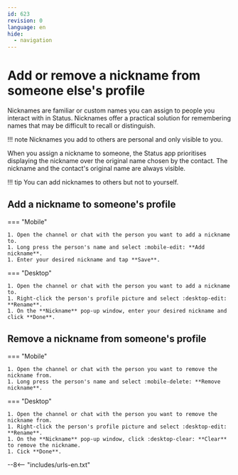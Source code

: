```yaml
---
id: 623
revision: 0
language: en
hide:
  - navigation
---
```


# Add or remove a nickname from someone else's profile

Nicknames are familiar or custom names you can assign to people you interact with in Status. Nicknames offer a practical solution for remembering names that may be difficult to recall or distinguish.

!!! note
    Nicknames you add to others are personal and only visible to you.

When you assign a nickname to someone, the Status app prioritises displaying the nickname over the original name chosen by the contact. The nickname and the contact's original name are always visible.

!!! tip
    You can add nicknames to others but not to yourself.

## Add a nickname to someone's profile

=== "Mobile"

    1. Open the channel or chat with the person you want to add a nickname to.
    1. Long press the person's name and select :mobile-edit: **Add nickname**.
    1. Enter your desired nickname and tap **Save**.

=== "Desktop"

    1. Open the channel or chat with the person you want to add a nickname to.
    1. Right-click the person's profile picture and select :desktop-edit: **Rename**.
    1. On the **Nickname** pop-up window, enter your desired nickname and click **Done**.

## Remove a nickname from someone's profile

=== "Mobile"

    1. Open the channel or chat with the person you want to remove the nickname from.
    1. Long press the person's name and select :mobile-delete: **Remove nickname**.

=== "Desktop"

    1. Open the channel or chat with the person you want to remove the nickname from.
    1. Right-click the person's profile picture and select :desktop-edit: **Rename**.
    1. On the **Nickname** pop-up window, click :desktop-clear: **Clear** to remove the nickname.
    1. Cick **Done**.

--8<-- "includes/urls-en.txt"
